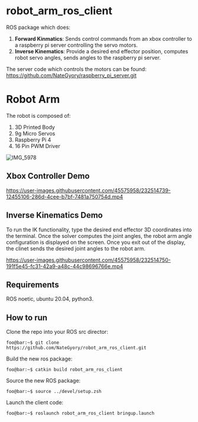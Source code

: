 # robot_arm_ros_client
ROS package which does:

1. **Forward Kinmatics**: Sends control commands from an xbox controller to a raspberry pi server controlling the servo motors.
2. **Inverse Kinematics**: Provide a desired end effector position, computes robot servo angles, sends angles to the raspberry pi server.  

The server code which controls the motors can be found: https://github.com/NateGyory/raspberry_pi_server.git

# Robot Arm
The robot is composed of:

1. 3D Printed Body
2. 9g Micro Servos
3. Raspberry Pi 4
4. 16 Pin PWM Driver

![IMG_5978](https://user-images.githubusercontent.com/45575958/232506312-c384d7f3-181b-42a8-8464-7c98c9fdc5c4.JPG=300x600)

## Xbox Controller Demo

https://user-images.githubusercontent.com/45575958/232514739-12455106-286d-4cee-b7bf-7481a750754d.mp4

## Inverse Kinematics Demo
To run the IK functionality, type the desired end effector 3D coordinates into the terminal. Once the solver computes the joint angles, the robot arm angle configuration is displayed on the screen. Once you exit out of the display, the clinet sends the desired joint angles to the robot arm.

https://user-images.githubusercontent.com/45575958/232514750-191f5e45-fc31-42a9-a48c-44c98696766e.mp4

## Requirements
ROS noetic, ubuntu 20.04, python3.

## How to run
Clone the repo into your ROS src director:

```console
foo@bar:~$ git clone https://github.com/NateGyory/robot_arm_ros_client.git
```

Build the new ros package:

```console
foo@bar:~$ catkin build robot_arm_ros_client
```

Source the new ROS package:

```console
foo@bar:~$ source ../devel/setup.zsh
```

Launch the client code:

```console
foo@bar:~$ roslaunch robot_arm_ros_client bringup.launch
```
